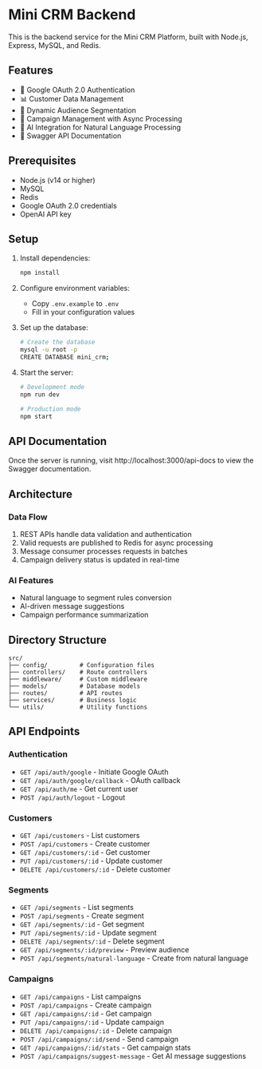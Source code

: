 # Mini CRM Backend

This is the backend service for the Mini CRM Platform, built with Node.js, Express, MySQL, and Redis.

## Features

- 🔐 Google OAuth 2.0 Authentication
- 📊 Customer Data Management
- 🎯 Dynamic Audience Segmentation
- 📨 Campaign Management with Async Processing
- 🤖 AI Integration for Natural Language Processing
- 📝 Swagger API Documentation

## Prerequisites

- Node.js (v14 or higher)
- MySQL
- Redis
- Google OAuth 2.0 credentials
- OpenAI API key

## Setup

1. Install dependencies:
   ```bash
   npm install
   ```

2. Configure environment variables:
   - Copy `.env.example` to `.env`
   - Fill in your configuration values

3. Set up the database:
   ```bash
   # Create the database
   mysql -u root -p
   CREATE DATABASE mini_crm;
   ```

4. Start the server:
   ```bash
   # Development mode
   npm run dev

   # Production mode
   npm start
   ```

## API Documentation

Once the server is running, visit http://localhost:3000/api-docs to view the Swagger documentation.

## Architecture

### Data Flow
1. REST APIs handle data validation and authentication
2. Valid requests are published to Redis for async processing
3. Message consumer processes requests in batches
4. Campaign delivery status is updated in real-time

### AI Features
- Natural language to segment rules conversion
- AI-driven message suggestions
- Campaign performance summarization

## Directory Structure

```
src/
├── config/         # Configuration files
├── controllers/    # Route controllers
├── middleware/     # Custom middleware
├── models/         # Database models
├── routes/         # API routes
├── services/       # Business logic
└── utils/          # Utility functions
```

## API Endpoints

### Authentication
- `GET /api/auth/google` - Initiate Google OAuth
- `GET /api/auth/google/callback` - OAuth callback
- `GET /api/auth/me` - Get current user
- `POST /api/auth/logout` - Logout

### Customers
- `GET /api/customers` - List customers
- `POST /api/customers` - Create customer
- `GET /api/customers/:id` - Get customer
- `PUT /api/customers/:id` - Update customer
- `DELETE /api/customers/:id` - Delete customer

### Segments
- `GET /api/segments` - List segments
- `POST /api/segments` - Create segment
- `GET /api/segments/:id` - Get segment
- `PUT /api/segments/:id` - Update segment
- `DELETE /api/segments/:id` - Delete segment
- `GET /api/segments/:id/preview` - Preview audience
- `POST /api/segments/natural-language` - Create from natural language

### Campaigns
- `GET /api/campaigns` - List campaigns
- `POST /api/campaigns` - Create campaign
- `GET /api/campaigns/:id` - Get campaign
- `PUT /api/campaigns/:id` - Update campaign
- `DELETE /api/campaigns/:id` - Delete campaign
- `POST /api/campaigns/:id/send` - Send campaign
- `GET /api/campaigns/:id/stats` - Get campaign stats
- `POST /api/campaigns/suggest-message` - Get AI message suggestions
